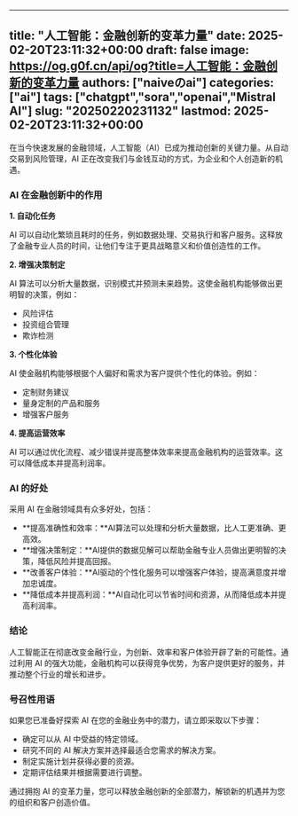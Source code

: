 
---
title: "人工智能：金融创新的变革力量"
date: 2025-02-20T23:11:32+00:00
draft: false
image: https://og.g0f.cn/api/og?title=人工智能：金融创新的变革力量
authors: ["naiveのai"]
categories: ["ai"]
tags: ["chatgpt","sora","openai","Mistral AI"]
slug: "20250220231132"
lastmod: 2025-02-20T23:11:32+00:00
---
在当今快速发展的金融领域，人工智能（AI）已成为推动创新的关键力量。从自动交易到风险管理，AI 正在改变我们与金钱互动的方式，为企业和个人创造新的机遇。

### AI 在金融创新中的作用

**1. 自动化任务**

AI 可以自动化繁琐且耗时的任务，例如数据处理、交易执行和客户服务。这释放了金融专业人员的时间，让他们专注于更具战略意义和价值创造性的工作。

**2. 增强决策制定**

AI 算法可以分析大量数据，识别模式并预测未来趋势。这使金融机构能够做出更明智的决策，例如：

- 风险评估
- 投资组合管理
- 欺诈检测

**3. 个性化体验**

AI 使金融机构能够根据个人偏好和需求为客户提供个性化的体验。例如：

- 定制财务建议
- 量身定制的产品和服务
- 增强客户服务

**4. 提高运营效率**

AI 可以通过优化流程、减少错误并提高整体效率来提高金融机构的运营效率。这可以降低成本并提高利润率。

### AI 的好处

采用 AI 在金融领域具有众多好处，包括：

- **提高准确性和效率：**AI算法可以处理和分析大量数据，比人工更准确、更高效。
- **增强决策制定：**AI提供的数据见解可以帮助金融专业人员做出更明智的决策，降低风险并提高回报。
- **改善客户体验：**AI驱动的个性化服务可以增强客户体验，提高满意度并增加忠诚度。
- **降低成本并提高利润：**AI自动化可以节省时间和资源，从而降低成本并提高利润率。

### 结论

人工智能正在彻底改变金融行业，为创新、效率和客户体验开辟了新的可能性。通过利用 AI 的强大功能，金融机构可以获得竞争优势，为客户提供更好的服务，并推动整个行业的增长和进步。

### 号召性用语

如果您已准备好探索 AI 在您的金融业务中的潜力，请立即采取以下步骤：

- 确定可以从 AI 中受益的特定领域。
- 研究不同的 AI 解决​​方案并选择最适合您需求的解决方案。
- 制定实施计划并获得必要的资源。
- 定期评估结果并根据需要进行调整。

通过拥抱 AI 的变革力量，您可以释放金融创新的全部潜力，解锁新的机遇并为您的组织和客户创造价值。